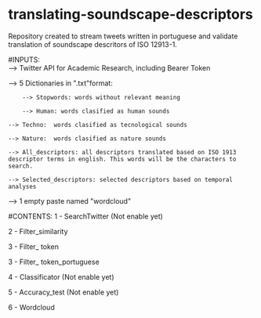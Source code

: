 # translating-soundscape-descriptors
Repository created to stream tweets written in portuguese and validate translation of soundscape descritors of ISO 12913-1. 

#INPUTS:				
--> Twitter API for Academic Research, including Bearer Token

   
--> 5 Dictionaries in ".txt"format:

		--> Stopwords: words without relevant meaning
  
		--> Human: words clasified as human sounds
  
    --> Techno:  words clasified as tecnological sounds
    
    --> Nature:  words clasified as nature sounds
    
    --> All_descriptors: all descriptors translated based on ISO 1913 descriptor terms in english. This words will be the characters to search.
    
    --> Selected_descriptors: selected descriptors based on temporal analyses
    
--> 1 empty paste named "wordcloud"

#CONTENTS:
1 - SearchTwitter (Not enable yet)	

2 - Filter_similarity

3 - Filter_ token

3 - Filter_ token_portuguese

4 - Classificator (Not enable yet)

5 - Accuracy_test (Not enable yet)

6 - Wordcloud
	
